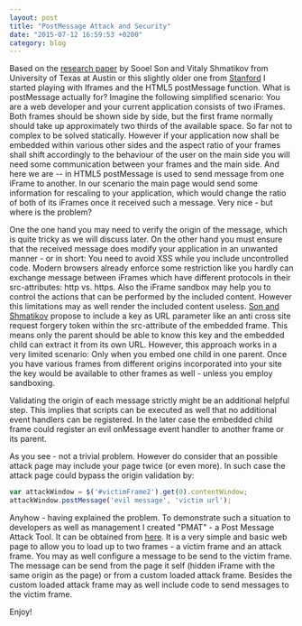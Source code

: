 ```yaml
---
layout: post
title: "PostMessage Attack and Security"
date: "2015-07-12 16:59:53 +0200"
category: blog
---
```


Based on the [research paper](https://www.cs.utexas.edu/~shmat/shmat_ndss13postman.pdf) by Sooel Son and Vitaly Shmatikov from University 
of Texas at Austin or this slightly older one from 
[Stanford](http://seclab.stanford.edu/websec/frames/post-message.pdf) 
I started playing with Iframes and the HTML5 postMessage function. 
What is postMessage actually for? Imagine the following simplified 
scenario: You are a web developer and your current application 
consists of two iFrames. Both frames should be shown side by side, 
but the first frame normally should take up approximately two thirds
of the available space. So far not to complex to be solved statically.
However if your application now shall be embedded within various other
sides and the aspect ratio of your frames shall shift accordingly to
the behaviour of the user on the main side you will need some communication
between your frames and the main side. And here we are -- in HTML5 
postMessage is used to send message from one iFrame to another. In our 
scenario the main page would send some information for rescaling to your 
application, which would change the ratio of both of its iFrames once it 
received such a message. Very nice - but where is the problem?


One the one hand you may need to verify the origin of the message, which
is quite tricky as we will discuss later. On the other hand you must ensure
that the received message does modify your application in an unwanted
manner - or in short: You need to avoid XSS while you include 
uncontrolled code.
Modern browsers already enforce some restriction like you hardly can 
exchange message between iFrames which have different protocols in 
their src-attributes: http vs. https. 
Also the iFrame sandbox may help you to control the actions that can 
be performed by the included content. However this limitations may as 
well render the included content useless.
[Son and Shmatikov](https://www.cs.utexas.edu/~shmat/shmat_ndss13postman.pdf) 
propose to include a key as URL parameter like an anti cross site request
forgery token within the src-attribute of the embedded frame. This means 
only the parent should be able to know this key and the embedded child 
can extract it from its own URL. However, this approach works in a very 
limited scenario: Only when you embed one child in one parent. Once you 
have various frames from different origins incorporated into your site 
the key would be available to other frames as well - unless you employ 
sandboxing.

Validating the origin of each message strictly might be an additional 
helpful step. This implies that scripts can be executed as well that no 
additional event handlers can be registered. In the later case the 
embedded child 
frame could register an evil onMessage event handler to another frame or
its parent.   

As you see - not a trivial problem. However do consider that an possible
attack page may include your page twice (or even more). In such case the
attack page could bypass the origin validation by:

```javascript
var attackWindow = $('#victimFrame2').get(0).contentWindow;
attackWindow.postMessage('evil message', 'victim url');
```

Anyhow - having explained the problem. To demonstrate such a situation to
developers as well as management I created "PMAT" - a Post Message Attack 
Tool. It can be obtained from 
[here](https://github.com/mmiedaner/security/tree/master/pmat). It is a 
very simple and basic web page to allow you to load up to two frames - 
a victim frame and an attack frame. You may as well configure a message 
to be send to the victim frame. The message can be send from the page it 
self (hidden iFrame with the same origin as the page) or from a custom 
loaded attack frame. Besides the custom loaded attack frame may as well 
include code to send messages to the victim frame.

Enjoy!
